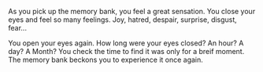 As you pick up the memory bank, you feel a great sensation. You close your eyes and feel so many feelings. Joy, hatred, despair, surprise, disgust, fear...

You open your eyes again. How long were your eyes closed? An hour? A day? A Month? You check the time to find it was only for a breif moment. The memory bank beckons you to experience it once again.
